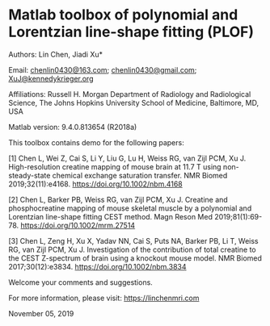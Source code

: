 # Matlab toolbox of polynomial and Lorentzian line-shape fitting (PLOF)

Authors: Lin Chen, Jiadi Xu*

Email: chenlin0430@163.com;  chenlin0430@gmail.com;  XuJ@kennedykrieger.org

Affiliations:
Russell H. Morgan Department of Radiology and Radiological Science, The Johns Hopkins University School of Medicine, Baltimore, MD, USA

Matlab version: 9.4.0.813654 (R2018a)

This toolbox contains demo for the following papers:

[1] Chen L, Wei Z, Cai S, Li Y, Liu G, Lu H, Weiss RG, van Zijl PCM, Xu J. High-resolution creatine mapping of mouse brain at 11.7 T using non-steady-state chemical exchange saturation transfer. NMR Biomed 2019;32(11):e4168. https://doi.org/10.1002/nbm.4168

[2] Chen L, Barker PB, Weiss RG, van Zijl PCM, Xu J. Creatine and phosphocreatine mapping of mouse skeletal muscle by a polynomial and Lorentzian line-shape fitting CEST method. Magn Reson Med 2019;81(1):69-78.   https://doi.org/10.1002/mrm.27514

[3] Chen L, Zeng H, Xu X, Yadav NN, Cai S, Puts NA, Barker PB, Li T, Weiss RG, van Zijl PCM, Xu J. Investigation of the contribution of total creatine to the CEST Z-spectrum of brain using a knockout mouse model. NMR Biomed 2017;30(12):e3834. https://doi.org/10.1002/nbm.3834

Welcome your comments and suggestions.

For more information, please visit: https://linchenmri.com

November 05, 2019

